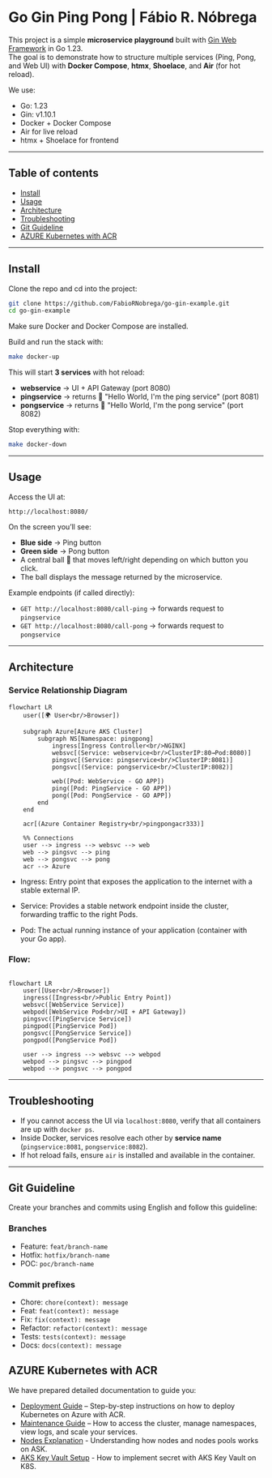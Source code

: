 # Go Gin Ping Pong | Fábio R. Nóbrega  

This project is a simple **microservice playground** built with [Gin Web Framework](https://github.com/gin-gonic/gin) in Go 1.23.  
The goal is to demonstrate how to structure multiple services (Ping, Pong, and Web UI) with **Docker Compose**, **htmx**, **Shoelace**, and **Air** (for hot reload).  

We use:  
- Go: 1.23  
- Gin: v1.10.1  
- Docker + Docker Compose  
- Air for live reload  
- htmx + Shoelace for frontend  

---

## Table of contents

* [Install](#install)  
* [Usage](#usage)  
* [Architecture](#architecture)  
* [Troubleshooting](#troubleshooting)  
* [Git Guideline](#git-guideline)  
* [AZURE Kubernetes with ACR](#azure-kubernetes-with-acr)

---

## Install

Clone the repo and cd into the project:

```bash
git clone https://github.com/FabioRNobrega/go-gin-example.git
cd go-gin-example
```

Make sure Docker and Docker Compose are installed.  

Build and run the stack with:

```bash
make docker-up
```

This will start **3 services** with hot reload:  
- **webservice** → UI + API Gateway (port 8080)  
- **pingservice** → returns 🏓 "Hello World, I'm the ping service" (port 8081)  
- **pongservice** → returns 🏓 "Hello World, I'm the pong service" (port 8082)  

Stop everything with:

```bash
make docker-down
```

---

## Usage

Access the UI at:

```
http://localhost:8080/
```

On the screen you’ll see:
- **Blue side** → Ping button  
- **Green side** → Pong button  
- A central ball 🏐 that moves left/right depending on which button you click.  
- The ball displays the message returned by the microservice.  

Example endpoints (if called directly):  
- `GET http://localhost:8080/call-ping` → forwards request to `pingservice`  
- `GET http://localhost:8080/call-pong` → forwards request to `pongservice`  

---

## Architecture

### Service Relationship Diagram  

```mermaid
flowchart LR
    user([🌍 User<br/>Browser])

    subgraph Azure[Azure AKS Cluster]
        subgraph NS[Namespace: pingpong]
            ingress[Ingress Controller<br/>NGINX]
            websvc[(Service: webservice<br/>ClusterIP:80→Pod:8080)]
            pingsvc[(Service: pingservice<br/>ClusterIP:8081)]
            pongsvc[(Service: pongservice<br/>ClusterIP:8082)]

            web([Pod: WebService - GO APP])
            ping([Pod: PingService - GO APP])
            pong([Pod: PongService - GO APP])
        end
    end

    acr[(Azure Container Registry<br/>pingpongacr333)]

    %% Connections
    user --> ingress --> websvc --> web
    web --> pingsvc --> ping
    web --> pongsvc --> pong
    acr --> Azure
```

+ Ingress: Entry point that exposes the application to the internet with a stable external IP.

+ Service: Provides a stable network endpoint inside the cluster, forwarding traffic to the right Pods.

+ Pod: The actual running instance of your application (container with your Go app).

### Flow:

```mermaid

flowchart LR
    user([User<br/>Browser])
    ingress([Ingress<br/>Public Entry Point])
    websvc([WebService Service])
    webpod([WebService Pod<br/>UI + API Gateway])
    pingsvc([PingService Service])
    pingpod([PingService Pod])
    pongsvc([PongService Service])
    pongpod([PongService Pod])

    user --> ingress --> websvc --> webpod
    webpod --> pingsvc --> pingpod
    webpod --> pongsvc --> pongpod
``` 

---

## Troubleshooting

- If you cannot access the UI via `localhost:8080`, verify that all containers are up with `docker ps`.  
- Inside Docker, services resolve each other by **service name** (`pingservice:8081`, `pongservice:8082`).  
- If hot reload fails, ensure `air` is installed and available in the container.  

---

## Git Guideline

Create your branches and commits using English and follow this guideline:

### Branches
- Feature:  `feat/branch-name`  
- Hotfix: `hotfix/branch-name`  
- POC: `poc/branch-name`  

### Commit prefixes
- Chore: `chore(context): message`  
- Feat: `feat(context): message`  
- Fix: `fix(context): message`  
- Refactor: `refactor(context): message`  
- Tests: `tests(context): message`  
- Docs: `docs(context): message`  

## AZURE Kubernetes with ACR

We have prepared detailed documentation to guide you:  

- [Deployment Guide](./001-DEPLOYMENT_AZURE_GUIDE.md) – Step-by-step instructions on how to deploy Kubernetes on Azure with ACR.  
- [Maintenance Guide](./002-MAINTENANCE_GUIDE.md) – How to access the cluster, manage namespaces, view logs, and scale your services.  
- [Nodes Explanation](./003-NODES.md)  - Understanding how nodes and nodes pools works on ASK.
- [AKS Key Vault Setup](./004-AKS_KEYVAULT_SETUP.md) - How to implement secret with AKS Key Vault on K8S.
